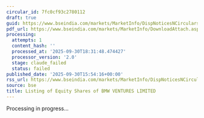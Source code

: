 ```yaml
---
circular_id: 7fc0cf93c2780112
draft: true
guid: https://www.bseindia.com/markets/MarketInfo/DispNoticesNCirculars.aspx?Noticeid={CA91F563-8EBE-4786-9ABB-4BBD0C911206}&noticeno=20250930-108&dt=09/30/2025&icount=10&totcount=114&flag=0
pdf_url: https://www.bseindia.com/markets/MarketInfo/DownloadAttach.aspx?id=20250930-108&attachedId=462f92a6-f9a7-4464-b41c-1f021a87c785
processing:
  attempts: 1
  content_hash: ''
  processed_at: '2025-09-30T18:31:48.474427'
  processor_version: '2.0'
  stage: claude_failed
  status: failed
published_date: '2025-09-30T15:54:16+00:00'
rss_url: https://www.bseindia.com/markets/MarketInfo/DispNoticesNCirculars.aspx?Noticeid={CA91F563-8EBE-4786-9ABB-4BBD0C911206}&noticeno=20250930-108&dt=09/30/2025&icount=10&totcount=114&flag=0
source: bse
title: Listing of Equity Shares of BMW VENTURES LIMITED
---
```


Processing in progress...